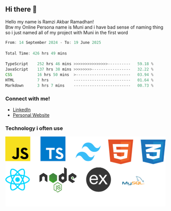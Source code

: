 ## Hi there 👋
Hello my name is Ramzi Akbar Ramadhan!\
Btw my Online Persona name is Muni and i have bad sense of naming thing so i just named all of my project with Muni in the first word
<!--START_SECTION:Muni-->

```Javascript
From: 14 September 2024 - To: 19 June 2025

Total Time: 426 hrs 49 mins

TypeScript    252 hrs 46 mins >>>>>>>>>>>>>>>----------   59.18 %
JavaScript    137 hrs 38 mins >>>>>>>>-----------------   32.22 %
CSS           16 hrs 50 mins  >------------------------   03.94 %
HTML          7 hrs           -------------------------   01.64 %
Markdown      3 hrs 7 mins    -------------------------   00.73 %
```

<!--END_SECTION:Muni-->
### Connect with me!
* [LinkedIn](https://www.linkedin.com/in/ramzi-akbar-ramadhan-b8b05a243/)
* [Personal Website](https://www.muniporto.my.id/)
### Technology i often use
![Technology List](assets/techlist.png)
